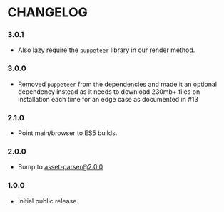 # CHANGELOG

### 3.0.1

- Also lazy require the `puppeteer` library in our render method.

### 3.0.0

- Removed `puppeteer` from the dependencies and made it an optional dependency
  instead as it needs to download 230mb+ files on installation each time for
  an edge case as documented in #13

### 2.1.0

- Point main/browser to ES5 builds.

### 2.0.0

- Bump to asset-parser@2.0.0

### 1.0.0

- Initial public release.
